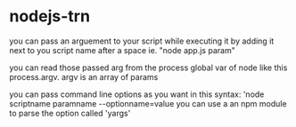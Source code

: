 # nodejs-trn
you can pass an arguement to your script while executing it by adding it next to you script name after a space ie. "node app.js param"

you can read those passed arg from the process global var of node like this process.argv. argv is an array of params

you can pass command line options as you want in this syntax:
'node scriptname paramname --optionname=value
you can use a an npm module to parse the option called 'yargs'